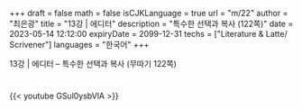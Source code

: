 +++
draft = false
math = false
isCJKLanguage = true
url = "m/22"
author = "최은광"
title = "13강 | 에디터"
description = "특수한 선택과 복사 (122쪽)"
date = 2023-05-14 12:12:00
expiryDate = 2099-12-31
techs = ["Literature & Latte/ Scrivener"]
languages = "한국어"
+++

13강 | 에디터 – 특수한 선택과 복사 (무따기 122쪽)

<!--more--> 

#

{{< youtube GSul0ysbVlA >}}

#